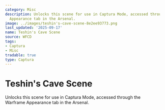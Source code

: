 ```yaml
---
category: Misc
description: Unlocks this scene for use in Captura Mode, accessed through the Warframe
  Appearance tab in the Arsenal.
image: ../images/teshin's-cave-scene-8e2ee93773.png
last_updated: '2025-09-17'
name: Teshin's Cave Scene
source: WFCD
tags:
- Captura
- Misc
tradable: true
type: Captura
---
```


# Teshin's Cave Scene

Unlocks this scene for use in Captura Mode, accessed through the Warframe Appearance tab in the Arsenal.

